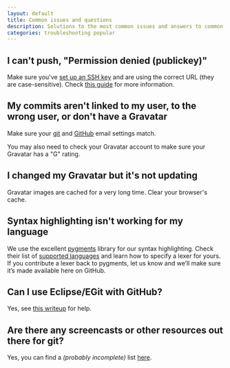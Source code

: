 ```yaml
---
layout: default
title: Common issues and questions
description: Solutions to the most common issues and answers to common questions
categories: troubleshooting popular
---
```


I can't push, "Permission denied (publickey)"
---------------------------------------------

Make sure you've [set up an SSH key](/key-setup-redirect) and are using the correct URL (they are case-sensitive).  Check [this guide](/troubleshooting-ssh) for more information.

My commits aren't linked to my user, to the wrong user, or don't have a Gravatar
-----------------------------------------------------------------------------------

Make sure your [git](/git-email-settings) and [GitHub](https://github.com/account#email_bucket) email settings match.

You may also need to check your Gravatar account to make sure your Gravatar has a "G" rating.

I changed my Gravatar but it's not updating
-------------------------------------------

Gravatar images are cached for a very long time. Clear your browser's cache.

Syntax highlighting isn't working for my language
-------------------------------------------------

We use the excellent [pygments](http://pygments.org/) library for our syntax highlighting. Check their list of [supported languages](http://pygments.org/languages/) and learn how to specify a lexer for yours. If you contribute a lexer back to pygments, let us know and we’ll make sure it’s made available here on GitHub.

Can I use Eclipse/EGit with GitHub?
-----------------------------------

Yes, see [this writeup](http://gist.github.com/423316) for help.

Are there any screencasts or other resources out there for git?
---------------------------------------------------------------

Yes, you can find a *(probably incomplete)* list [here](http://gist.github.com/423320).

